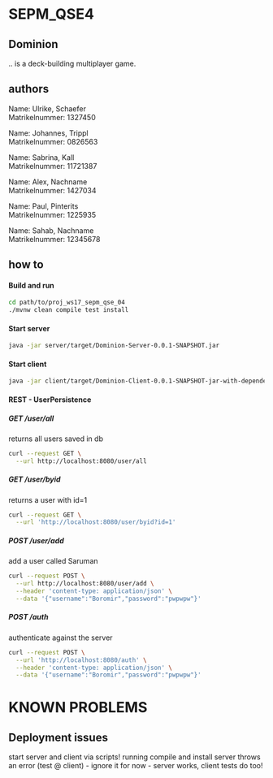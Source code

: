 # SEPM_QSE4

## Dominion

.. is a deck-building multiplayer game.

## authors

Name: Ulrike, Schaefer\
Matrikelnummer: 1327450

Name: Johannes, Trippl\
Matrikelnummer: 0826563

Name: Sabrina, Kall\
Matrikelnummer: 11721387

Name: Alex, Nachname\
Matrikelnummer: 1427034

Name: Paul, Pinterits\
Matrikelnummer: 1225935

Name: Sahab, Nachname\
Matrikelnummer: 12345678

## how to

#### Build and run
```bash
cd path/to/proj_ws17_sepm_qse_04
./mvnw clean compile test install

```

#### Start server
```bash
java -jar server/target/Dominion-Server-0.0.1-SNAPSHOT.jar

```
#### Start client
```bash
java -jar client/target/Dominion-Client-0.0.1-SNAPSHOT-jar-with-dependencies.jar

```

#### REST - UserPersistence
##### GET /user/all
returns all users saved in db
```bash
curl --request GET \
  --url http://localhost:8080/user/all

```
##### GET /user/byid
returns a user with id=1
```bash
curl --request GET \
  --url 'http://localhost:8080/user/byid?id=1'
```

##### POST /user/add
add a user called Saruman
```bash
curl --request POST \
  --url http://localhost:8080/user/add \
  --header 'content-type: application/json' \
  --data '{"username":"Boromir","password":"pwpwpw"}'
```

##### POST /auth
authenticate against the server
```bash
curl --request POST \
  --url 'http://localhost:8080/auth' \
  --header 'content-type: application/json' \
  --data '{"username":"Boromir","password":"pwpwpw"}'
```

# KNOWN PROBLEMS
## Deployment issues
start server and client via scripts! running compile and install server throws an error (test @ client) - ignore it for now  - server works, client tests do too!
